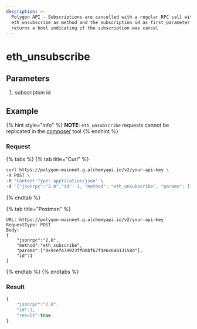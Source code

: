 ```yaml
---
description: >-
  Polygon API - Subscriptions are cancelled with a regular RPC call with
  eth_unsubscribe as method and the subscription id as first parameter. It
  returns a bool indicating if the subscription was cancel
---
```


# eth\_unsubscribe

## Parameters <a href="parameters-1" id="parameters-1"></a>

1. subscription id

## Example

{% hint style="info" %}
**NOTE**: `eth_unsubscribe` requests cannot be replicated in the [composer](https://composer.alchemyapi.io) tool
{% endhint %}

### Request

{% tabs %}
{% tab title="Curl" %}
```bash
curl https://polygon-mainnet.g.alchemyapi.io/v2/your-api-key \
-X POST \
-H "Content-Type: application/json" \
-d '{"jsonrpc":"2.0","id": 1, "method": "eth_unsubscribe", "params": ["0x9cef478923ff08bf67fde6c64013158d"]}'
```
{% endtab %}

{% tab title="Postman" %}
```http
URL: https://polygon-mainnet.g.alchemyapi.io/v2/your-api-key
RequestType: POST
Body: 
{
    "jsonrpc":"2.0",
    "method":"eth_subscribe",
    "params":["0x9cef478923ff08bf67fde6c64013158d"],
    "id":1
}
```
{% endtab %}
{% endtabs %}

### Result

```javascript
{
    "jsonrpc":"2.0",
    "id":1,
    "result":true
}
```

